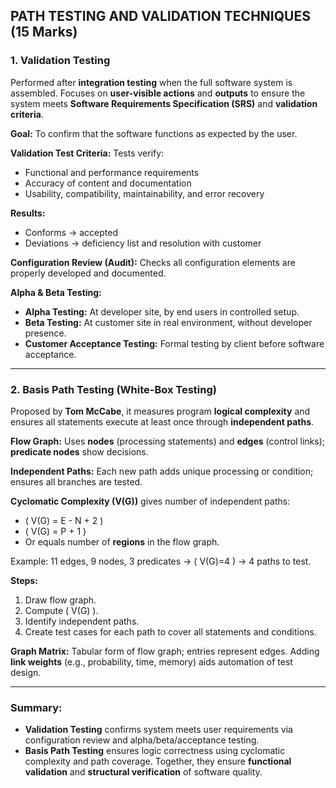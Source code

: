 

## **PATH TESTING AND VALIDATION TECHNIQUES (15 Marks)**

### **1. Validation Testing**

Performed after **integration testing** when the full software system is assembled. Focuses on **user-visible actions** and **outputs** to ensure the system meets **Software Requirements Specification (SRS)** and **validation criteria**.

**Goal:**
To confirm that the software functions as expected by the user.

**Validation Test Criteria:**
Tests verify:

* Functional and performance requirements
* Accuracy of content and documentation
* Usability, compatibility, maintainability, and error recovery

**Results:**

* Conforms → accepted
* Deviations → deficiency list and resolution with customer

**Configuration Review (Audit):**
Checks all configuration elements are properly developed and documented.

**Alpha & Beta Testing:**

* **Alpha Testing:** At developer site, by end users in controlled setup.
* **Beta Testing:** At customer site in real environment, without developer presence.
* **Customer Acceptance Testing:** Formal testing by client before software acceptance.

---

### **2. Basis Path Testing (White-Box Testing)**

Proposed by **Tom McCabe**, it measures program **logical complexity** and ensures all statements execute at least once through **independent paths**.

**Flow Graph:**
Uses **nodes** (processing statements) and **edges** (control links); **predicate nodes** show decisions.

**Independent Paths:**
Each new path adds unique processing or condition; ensures all branches are tested.

**Cyclomatic Complexity (V(G))** gives number of independent paths:

* ( V(G) = E - N + 2 )
* ( V(G) = P + 1 )
* Or equals number of **regions** in the flow graph.

Example: 11 edges, 9 nodes, 3 predicates → ( V(G)=4 ) → 4 paths to test.

**Steps:**

1. Draw flow graph.
2. Compute ( V(G) ).
3. Identify independent paths.
4. Create test cases for each path to cover all statements and conditions.

**Graph Matrix:**
Tabular form of flow graph; entries represent edges. Adding **link weights** (e.g., probability, time, memory) aids automation of test design.

---

### **Summary:**

* **Validation Testing** confirms system meets user requirements via configuration review and alpha/beta/acceptance testing.
* **Basis Path Testing** ensures logic correctness using cyclomatic complexity and path coverage.
  Together, they ensure **functional validation** and **structural verification** of software quality.

